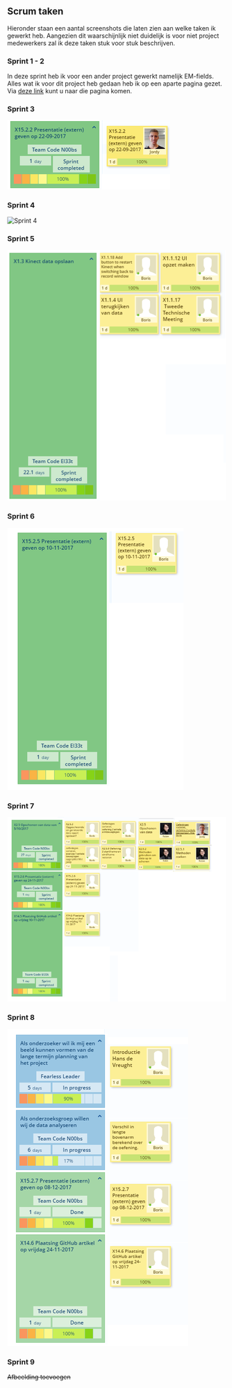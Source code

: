 ## Scrum taken
Hieronder staan een aantal screenshots die laten zien aan welke taken ik gewerkt heb. Aangezien dit waarschijnlijk niet duidelijk is voor niet project medewerkers zal ik deze taken stuk voor stuk beschrijven.

### Sprint 1 - 2
In deze sprint heb ik voor een ander project gewerkt namelijk EM-fields. Alles wat ik voor dit project heb gedaan heb ik op een aparte pagina gezet. Via [deze link](EM-fields/em-fields.md) kunt u naar die pagina komen.

### Sprint 3
![Sprint 3](Scrum%20taken/KB74%20Scrum%20sprint%203%20raw.png "Sprint 3")

### Sprint 4
![Sprint 4](Scrum%20taken/KB74%20Scrum%20sprint%204%20raw.png "Sprint 4")

### Sprint 5
![Sprint 5](Scrum%20taken/KB74%20Scrum%20sprint%205%20raw.png "Sprint 5")

### Sprint 6
![Sprint 6](Scrum%20taken/KB74%20Scrum%20sprint%206%20raw.png "Sprint 6")

### Sprint 7
![Sprint 7](Scrum%20taken/KB74%20Scrum%20sprint%207%20raw.png "Sprint 7")

### Sprint 8
![Sprint 8](Scrum%20taken/KB74%20Scrum%20sprint%208%20raw.png "Sprint 8")

### Sprint 9
~~Afbeelding toevoegen~~

